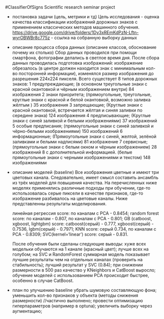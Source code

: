 #ClassifierOfSigns
Scientific research seminar project

- постановка задачи (цель, метрики и тд)
Цель исследования - оценка качества классификации изображений дорожных знаков с применением классических методов машинного обучения.
https://drive.google.com/drive/folders/1Dy3xREmKdPzN-Lftn-wyrOBWBr8c775z  - ссылка на собранную выборку данных


- описание процесса сбора данных (описание классов, обоснование почему их столько)
Сбор данных проводился при помощи смартфона, фотографии делались в светлое время дня. 
После сбора данных проводилась подготовка изображений: изображение обрезалось (в центре должен находится знак с минимальным кол-во посторонней информации),
изменялся размер изображения до разрешения 224х224 пикселя.
Всего существует 8 типов дорожных знаков:
    1 предупреждающие; (в основном треугольные знаки с красной окантовкой и чёрным изображением внутри) 84 изображения
    2 знаки приоритета; (прямоугольные, треугольные, круглые знаки с красной и белой окантовкой, возможно заливка жёлтым ) 35 изображения
	3 запрещающие; (Круглые знаки с красной окантовкой, встречается жёлтая и синяя заливки по середине знака) 124 изображения
    4 предписывающие; (Круглые знаки с синей заливкой и белыми изображениями) 37 изображений
    5 особые предписания; (прямоугольные знаки с синей заливкой и чёрно-белыми изображениями) 150 изображений
    6 информационные; (Прямоугольные знаки с синей, желтой, зелёной заливками и белыми надписями) 81 изображение
    7 сервисные; (прямоугольные знаки с белым окном и чёрным изображением)  28 изображений
    8 с дополнительной информацией. (белые прямоугольные знаки с черными изображениями и текстом) 148 изображениями


- описание  моделей (baseline)
	Все изображения цветные и имеют три цветовых канала. Следовательно, имеет смысл составить ансамбль из трёх моделей для повышения качества.
	На перечисленных ниже моделях применялись различные подходы при обучении, где-то использовалась серые пиксели в качестве признаков, 
	где-то изображение разбивалось на цветовые каналы. Ниже представленны результаты моделирования.
	
	линейная регрессия score: по каналам с PCA - 0.8454;
	random forest score: по каналам - 0.807, по каналам c PCA - 0.801;
	GB (catboost, xgboost, lightgbm) score: catboost(серый) - 0.777,  xgboost(серый) - 0.7536, lgbm(серый) - 0.7971;
	KNN score: серый 0.734, по каналам с PCA - 0.8309;
	SVC(kernel=‘linear’) score: серый - 0.831.

	После обучения были сделаны следующие выводы:
	хуже всех модельки обучаются на 1 канале (красный цвет);
	лучше всех на голубом;
	на SVC и RandomForest суммарная модель показывает лучшие результаты чем на отдельных каналах (проверить на стабильность);
	лучший результат у SVC (0.84);
	при снижении размерности в 500 раз качество у KNeighbors и CatBoost выросло;
	обучение моделей с использованием PCA происходит быстрее, особенно в случае CatBoost.

- план по улучшению baseline
	убрать шумовую составляющую фона;
	уменьшить кол-во признаков у объекта (методы снижения размерности) //частично выполнено;
	провести оптимизацию гиперпараметров (например в optuna);
	увеличить выборку через аугментацию;
